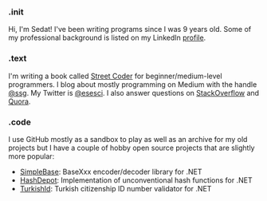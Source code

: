 ### .init
Hi, I'm Sedat! I've been writing programs since I was 9 years old. Some 
of my professional background is listed on my LinkedIn [profile](https://www.linkedin.com/in/kapanoglu/).

### .text
I'm writing a book called [Street Coder](https://streetcoder.org) for beginner/medium-level programmers. I blog about mostly programming on Medium with the handle [@ssg](https://medium.com/@ssg). My Twitter is [@esesci](https://twitter.com/esesci). I also answer questions on [StackOverflow](https://stackoverflow.com/users/54937/sedat-kapanoglu?tab=profile) and [Quora](https://www.quora.com/profile/Sedat-Kapanoglu).

### .code
I use GitHub mostly as a sandbox to play as well as an archive for my old projects 
but I have a couple of hobby open source projects that are slightly more popular:
 - [SimpleBase](https://github.com/ssg/SimpleBase): BaseXxx encoder/decoder library for .NET
 - [HashDepot](https://github.com/ssg/HashDepot): Implementation of unconventional hash functions for .NET
 - [TurkishId](https://github.com/ssg/TurkishId): Turkish citizenship ID number validator for .NET
